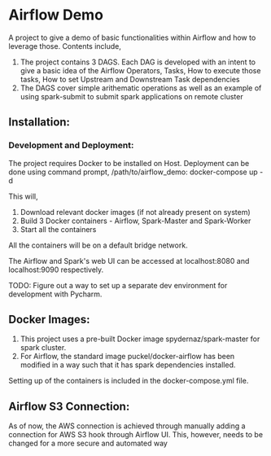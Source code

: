 # Airflow Demo
A project to give a demo of basic functionalities within Airflow and how to leverage those. Contents include, 

1. The project contains 3 DAGS. Each DAG is developed with an intent to give a basic idea of the Airflow Operators, Tasks, How to execute those tasks, How to set Upstream and Downstream Task dependencies
2. The DAGS cover simple arithematic operations as well as an example of using spark-submit to submit spark applications on remote cluster

## Installation:

### Development and Deployment:
The project requires Docker to be installed on Host. Deployment can be done using command prompt, 
    /path/to/airflow_demo: docker-compose up -d

This will,
1. Download relevant docker images (if not already present on system)
2. Build 3 Docker containers - Airflow, Spark-Master and Spark-Worker
3. Start all the containers

All the containers will be on a default bridge network.

The Airflow and Spark's web UI can be accessed at localhost:8080 and localhost:9090 respectively.

TODO: Figure out a way to set up a separate dev environment for development with Pycharm.

## Docker Images:
1. This project uses a pre-built Docker image  spydernaz/spark-master for spark cluster. 
2. For Airflow, the standard image  puckel/docker-airflow has been modified in a way such that it has spark dependencies installed.

Setting up of the containers is included in the docker-compose.yml file.

## Airflow S3 Connection:
As of now, the AWS connection is achieved through manually adding a connection for AWS S3 hook through Airflow UI. This, however, needs to be changed for a more secure and automated way
